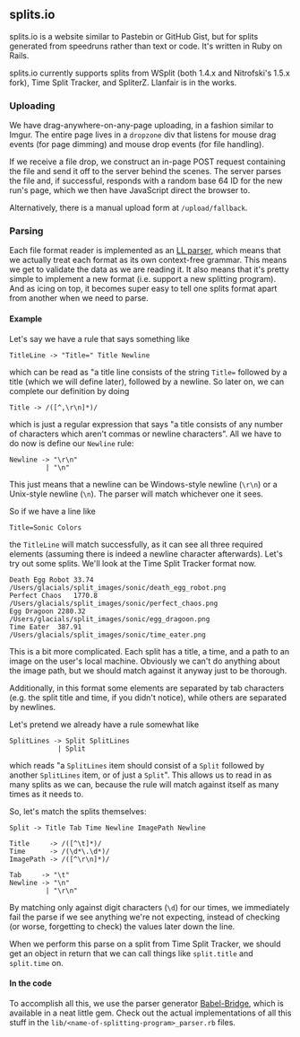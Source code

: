 ## splits.io

splits.io is a website similar to Pastebin or GitHub Gist, but for splits
generated from speedruns rather than text or code. It's written in Ruby on
Rails.

splits.io currently supports splits from WSplit (both 1.4.x and Nitrofski's
1.5.x fork), Time Split Tracker, and SpliterZ. Llanfair is in the works.

### Uploading

We have drag-anywhere-on-any-page uploading, in a fashion similar to Imgur. The
entire page lives in a `dropzone` div that listens for mouse drag events (for
page dimming) and mouse drop events (for file handling).

If we receive a file drop, we construct an in-page POST request containing the
file and send it off to the server behind the scenes. The server parses the
file and, if successful, responds with a random base 64 ID for the new run's
page, which we then have JavaScript direct the browser to.

Alternatively, there is a manual upload form at `/upload/fallback`.

### Parsing

Each file format reader is implemented as an [LL parser][2], which means that
we actually treat each format as its own context-free grammar. This means we
get to validate the data as we are reading it. It also means that it's pretty
simple to implement a new format (i.e. support a new splitting program). And as
icing on top, it becomes super easy to tell one splits format apart from
another when we need to parse.

#### Example

Let's say we have a rule that says something like

    TitleLine -> "Title=" Title Newline

which can be read as "a title line consists of the string `Title=` followed by
a title (which we will define later), followed by a newline. So later on, we can
complete our definition by doing

    Title -> /([^,\r\n]*)/

which is just a regular expression that says "a title consists of any number of
characters which aren't commas or newline characters". All we have to do now is
define our `Newline` rule:

    Newline -> "\r\n"
             | "\n"

This just means that a newline can be Windows-style newline (`\r\n`) or a
Unix-style newline (`\n`). The parser will match whichever one it sees.

So if we have a line like

    Title=Sonic Colors

the `TitleLine` will match successfully, as it can see all three required
elements (assuming there is indeed a newline character afterwards). Let's try
out some splits. We'll look at the Time Split Tracker format now.

    Death Egg Robot	33.74
    /Users/glacials/split_images/sonic/death_egg_robot.png
    Perfect Chaos	1770.8
    /Users/glacials/split_images/sonic/perfect_chaos.png
    Egg Dragoon	2280.32
    /Users/glacials/split_images/sonic/egg_dragoon.png
    Time Eater	387.91
    /Users/glacials/split_images/sonic/time_eater.png

This is a bit more complicated. Each split has a title, a time, and a path to an
image on the user's local machine. Obviously we can't do anything about the
image path, but we should match against it anyway just to be thorough.

Additionally, in this format some elements are separated by tab characters
(e.g. the split title and time, if you didn't notice), while others are
separated by newlines.

Let's pretend we already have a rule somewhat like

    SplitLines -> Split SplitLines
                | Split

which reads "a `SplitLines` item should consist of a `Split` followed by another
`SplitLines` item, or of just a `Split`". This allows us to read in as many
splits as we can, because the rule will match against itself as many times as it
needs to.

So, let's match the splits themselves:

    Split -> Title Tab Time Newline ImagePath Newline

    Title     -> /([^\t]*)/
    Time      -> /(\d*\.\d*)/
    ImagePath -> /([^\r\n]*)/

    Tab     -> "\t"
    Newline -> "\n"
             | "\r\n"

By matching only against digit characters (`\d`) for our times, we immediately
fail the parse if we see anything we're not expecting, instead of checking (or
worse, forgetting to check) the values later down the line.

When we perform this parse on a split from Time Split Tracker, we should get an
object in return that we can call things like `split.title` and `split.time` on.

#### In the code

To accomplish all this, we use the parser generator [Babel-Bridge][3], which is
available in a neat little gem. Check out the actual implementations of all this
stuff in the `lib/<name-of-splitting-program>_parser.rb` files.

[1]: https://github.com/skoh-fley/splits.io/blob/master/lib/wsplit_parser.rb
[2]: http://en.wikipedia.org/wiki/LL_parser
[3]: https://github.com/shanebdavis/Babel-Bridge
